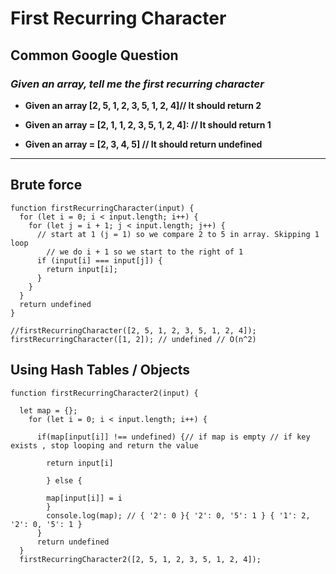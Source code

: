 # First Recurring Character

## Common Google Question

### *Given an array, tell me the first recurring character*

* **Given an array [2, 5, 1, 2, 3, 5, 1, 2, 4]// It should return 2**

* **Given an array = [2, 1, 1, 2, 3, 5, 1, 2, 4]: // It should return 1**

* **Given an array = [2, 3, 4, 5] // It should return undefined**

---

## Brute force

    function firstRecurringCharacter(input) {
      for (let i = 0; i < input.length; i++) {
        for (let j = i + 1; j < input.length; j++) {
          // start at 1 (j = 1) so we compare 2 to 5 in array. Skipping 1 loop
            // we do i + 1 so we start to the right of 1
          if (input[i] === input[j]) {
            return input[i];
          }
        }
      }
      return undefined
    }

    //firstRecurringCharacter([2, 5, 1, 2, 3, 5, 1, 2, 4]);
    firstRecurringCharacter([1, 2]); // undefined // O(n^2)

## Using Hash Tables / Objects

    function firstRecurringCharacter2(input) {

      let map = {};
        for (let i = 0; i < input.length; i++) {

          if(map[input[i]] !== undefined) {// if map is empty // if key exists , stop looping and return the value

            return input[i]

            } else {

            map[input[i]] = i
            }
            console.log(map); // { '2': 0 }{ '2': 0, '5': 1 } { '1': 2, '2': 0, '5': 1 }
          }
          return undefined
      }
      firstRecurringCharacter2([2, 5, 1, 2, 3, 5, 1, 2, 4]);
